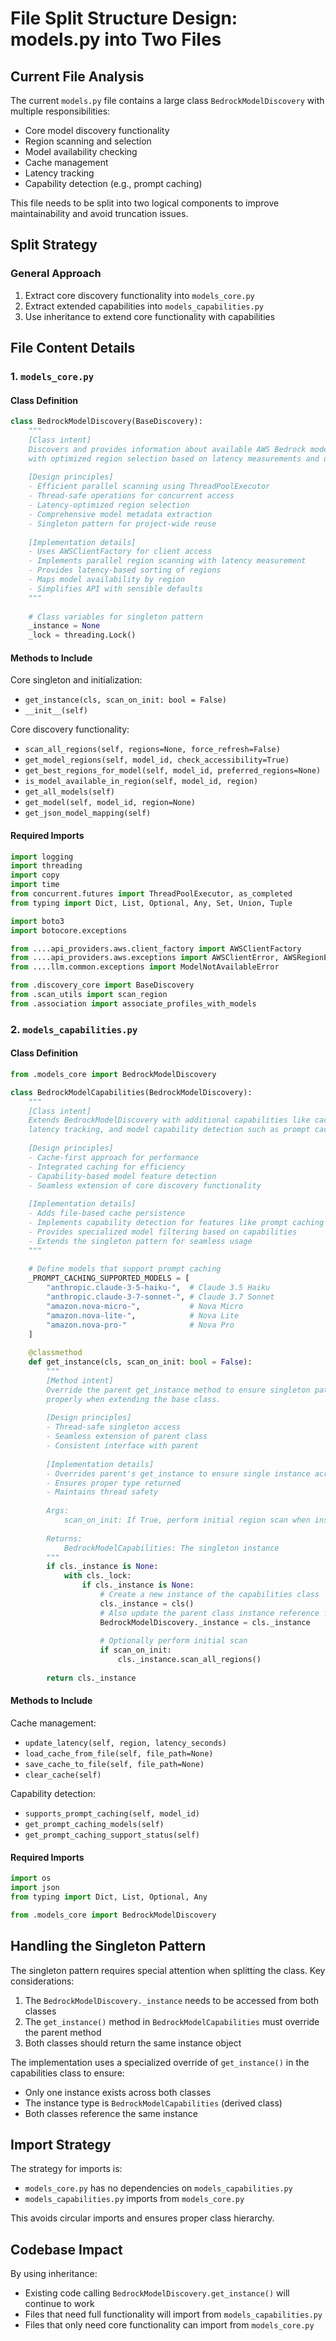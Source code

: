 # File Split Structure Design: models.py into Two Files

## Current File Analysis

The current `models.py` file contains a large class `BedrockModelDiscovery` with multiple responsibilities:
- Core model discovery functionality
- Region scanning and selection
- Model availability checking
- Cache management
- Latency tracking
- Capability detection (e.g., prompt caching)

This file needs to be split into two logical components to improve maintainability and avoid truncation issues.

## Split Strategy

### General Approach

1. Extract core discovery functionality into `models_core.py`
2. Extract extended capabilities into `models_capabilities.py`
3. Use inheritance to extend core functionality with capabilities

## File Content Details

### 1. `models_core.py`

#### Class Definition

```python
class BedrockModelDiscovery(BaseDiscovery):
    """
    [Class intent]
    Discovers and provides information about available AWS Bedrock models across regions,
    with optimized region selection based on latency measurements and user preferences.
    
    [Design principles]
    - Efficient parallel scanning using ThreadPoolExecutor
    - Thread-safe operations for concurrent access
    - Latency-optimized region selection
    - Comprehensive model metadata extraction
    - Singleton pattern for project-wide reuse
    
    [Implementation details]
    - Uses AWSClientFactory for client access
    - Implements parallel region scanning with latency measurement
    - Provides latency-based sorting of regions
    - Maps model availability by region
    - Simplifies API with sensible defaults
    """
    
    # Class variables for singleton pattern
    _instance = None
    _lock = threading.Lock()
```

#### Methods to Include

Core singleton and initialization:
- `get_instance(cls, scan_on_init: bool = False)`
- `__init__(self)`

Core discovery functionality:
- `scan_all_regions(self, regions=None, force_refresh=False)`
- `get_model_regions(self, model_id, check_accessibility=True)`
- `get_best_regions_for_model(self, model_id, preferred_regions=None)`
- `is_model_available_in_region(self, model_id, region)`
- `get_all_models(self)`
- `get_model(self, model_id, region=None)`
- `get_json_model_mapping(self)`

#### Required Imports

```python
import logging
import threading
import copy
import time
from concurrent.futures import ThreadPoolExecutor, as_completed
from typing import Dict, List, Optional, Any, Set, Union, Tuple

import boto3
import botocore.exceptions

from ....api_providers.aws.client_factory import AWSClientFactory
from ....api_providers.aws.exceptions import AWSClientError, AWSRegionError
from ....llm.common.exceptions import ModelNotAvailableError

from .discovery_core import BaseDiscovery
from .scan_utils import scan_region
from .association import associate_profiles_with_models
```

### 2. `models_capabilities.py`

#### Class Definition

```python
from .models_core import BedrockModelDiscovery

class BedrockModelCapabilities(BedrockModelDiscovery):
    """
    [Class intent]
    Extends BedrockModelDiscovery with additional capabilities like cache management, 
    latency tracking, and model capability detection such as prompt caching support.
    
    [Design principles]
    - Cache-first approach for performance
    - Integrated caching for efficiency
    - Capability-based model feature detection
    - Seamless extension of core discovery functionality
    
    [Implementation details]
    - Adds file-based cache persistence
    - Implements capability detection for features like prompt caching
    - Provides specialized model filtering based on capabilities
    - Extends the singleton pattern for seamless usage
    """
    
    # Define models that support prompt caching
    _PROMPT_CACHING_SUPPORTED_MODELS = [
        "anthropic.claude-3-5-haiku-",  # Claude 3.5 Haiku
        "anthropic.claude-3-7-sonnet-", # Claude 3.7 Sonnet
        "amazon.nova-micro-",           # Nova Micro
        "amazon.nova-lite-",            # Nova Lite
        "amazon.nova-pro-"              # Nova Pro
    ]
    
    @classmethod
    def get_instance(cls, scan_on_init: bool = False):
        """
        [Method intent]
        Override the parent get_instance method to ensure singleton pattern works 
        properly when extending the base class.
        
        [Design principles]
        - Thread-safe singleton access
        - Seamless extension of parent class
        - Consistent interface with parent
        
        [Implementation details]
        - Overrides parent's get_instance to ensure single instance across both classes
        - Ensures proper type returned
        - Maintains thread safety
        
        Args:
            scan_on_init: If True, perform initial region scan when instance is created
            
        Returns:
            BedrockModelCapabilities: The singleton instance
        """
        if cls._instance is None:
            with cls._lock:
                if cls._instance is None:
                    # Create a new instance of the capabilities class
                    cls._instance = cls()
                    # Also update the parent class instance reference for consistency
                    BedrockModelDiscovery._instance = cls._instance
                    
                    # Optionally perform initial scan
                    if scan_on_init:
                        cls._instance.scan_all_regions()
        
        return cls._instance
```

#### Methods to Include

Cache management:
- `update_latency(self, region, latency_seconds)`
- `load_cache_from_file(self, file_path=None)`
- `save_cache_to_file(self, file_path=None)`
- `clear_cache(self)`

Capability detection:
- `supports_prompt_caching(self, model_id)`
- `get_prompt_caching_models(self)`
- `get_prompt_caching_support_status(self)`

#### Required Imports

```python
import os
import json
from typing import Dict, List, Optional, Any

from .models_core import BedrockModelDiscovery
```

## Handling the Singleton Pattern

The singleton pattern requires special attention when splitting the class. Key considerations:

1. The `BedrockModelDiscovery._instance` needs to be accessed from both classes
2. The `get_instance()` method in `BedrockModelCapabilities` must override the parent method
3. Both classes should return the same instance object

The implementation uses a specialized override of `get_instance()` in the capabilities class to ensure:
- Only one instance exists across both classes
- The instance type is `BedrockModelCapabilities` (derived class)
- Both classes reference the same instance

## Import Strategy

The strategy for imports is:
- `models_core.py` has no dependencies on `models_capabilities.py`
- `models_capabilities.py` imports from `models_core.py`

This avoids circular imports and ensures proper class hierarchy.

## Codebase Impact

By using inheritance:
- Existing code calling `BedrockModelDiscovery.get_instance()` will continue to work
- Files that need full functionality will import from `models_capabilities.py`
- Files that only need core functionality can import from `models_core.py`
